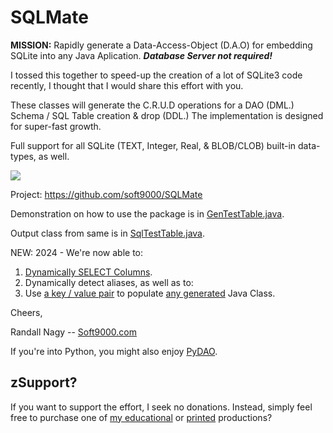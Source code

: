 # SQLMate
**MISSION:** Rapidly generate a Data-Access-Object (D.A.O) for embedding SQLite into any Java Aplication. ***Database Server not required!***

I tossed this together to speed-up the creation of a lot of SQLite3 code recently, I thought that I would share this effort with you. 

These classes will generate the C.R.U.D operations for a DAO (DML.) Schema / SQL Table creation & drop (DDL.) The implementation is designed for super-fast growth. 

Full support for all SQLite (TEXT, Integer, Real, & BLOB/CLOB) built-in data-types, as well. 

<image src="https://github.com/soft9000/SQLMate/blob/gh-pages/_images/SqlMate01b.png">

Project: https://github.com/soft9000/SQLMate

Demonstration on how to use the package is in [GenTestTable.java](https://github.com/soft9000/SQLMate-for-Java/blob/gh-pages/src/com/soft9000/TestDb/GenTestTable.java). 

Output class from same is in [SqlTestTable.java](https://github.com/soft9000/SQLMate-for-Java/blob/gh-pages/src/com/soft9000/TestDb/SqlTestTable.java).


NEW: 2024 - We're now able to:
1. [Dynamically SELECT Columns](https://github.com/soft9000/SQLMate-for-Java/blob/gh-pages/src/com/soft9000b/SqlDynamics/Dynamic.java).
2. Dynamically detect aliases, as well as to:
3. Use [a key / value pair](https://github.com/soft9000/SQLMate-for-Java/blob/bfb230f6ba11fd397c995e52cb4188f950e0ef50/src/com/soft9000/TestDb/SqlTestTable.java#L20) to populate [any generated](https://github.com/soft9000/SQLMate-for-Java/blob/bfb230f6ba11fd397c995e52cb4188f950e0ef50/src/com/soft9000/TestDb/SqlTestTable.java#L208) Java Class.


Cheers,


Randall Nagy
-- [Soft9000.com](http://soft9000.com)


If you're into Python, you might also enjoy [PyDAO](https://github.com/soft9000/PyDAO).

## zSupport?
If you want to support the effort, I seek no donations. Instead, simply feel free to purchase one of [my educational](https://www.udemy.com/user/randallnagy2/) or [printed](https://www.amazon.com/Randall-Nagy/e/B08ZJLH1VN?ref=sr_ntt_srch_lnk_1&qid=1660050704&sr=8-1) productions?

